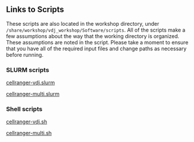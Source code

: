 ## Links to Scripts

These scripts are also located in the workshop directory, under `/share/workshop/vdj_workshop/Software/scripts`. All of the scripts make a few assumptions about the way that the working directory is organized. These assumptions are noted in the script. Please take a moment to ensure that you have all of the required input files and change paths as necessary before running.

### SLURM scripts

[cellranger-vdj.slurm](scripts/cellranger-vdj.slurm)

[cellranger-multi.slurm](scripts/cellranger-multi.slurm)

### Shell scripts

[cellranger-vdj.sh](scripts/cellranger-vdj.sh)

[cellranger-multi.sh](scripts/cellranger-multi.sh)
